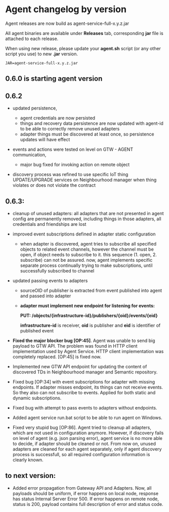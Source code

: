 # Agent changelog by version

Agent releases are now build as agent-service-full-x.y.z.jar

All agent binaries are available under **Releases** tab, corresponding **jar** file is attached to each release.

When using new release, please update your **agent.sh** script (or any other script you use) to
new **.jar** version.

```
JAR=agent-service-full-x.y.z.jar
```


## 0.6.0 is starting agent version

## 0.6.2

* updated persistence,
    * agent credentials are now persisted
    * things and recovery data persistence are now updated with agent-id to be able to
      correctly remove unused adapters
    * adapter things must be discovered at least once, so persistence updates will have effect

* events and actions were tested on level on GTW - AGENT communication,
    * major bug fixed for invoking action on remote object

* discovery process was refined to use specific IoT thing UPDATE/UPGRADE services
on Neighbourhood manager when thing violates or does not violate the contract


## 0.6.3:

* cleanup of unused adapters: all adapters that are not presented in agent config are permanently
  removed, including things in those adapters, all credentials and friendships are lost

* improved event subscriptions defined in adapter static configuration
    * when adapter is discovered, agent tries to subscribe all specified
      objects to related event channels, however the channel must be open,
      if object needs to subscribe to it. this sequence (1. open, 2. subscribe)
      can not be assured. now, agent implements specific separate process
      continually trying to make subscriptions, until successfully subscribed to channel

* updated passing events to adapters
    * sourceOID of publisher is extracted from event published into agent and passed into adapter
    * **adapter must implement new endpoint for listening for events:**

      **PUT: /objects/{infrastructure-id}/publishers/{oid}/events/{eid}**

      **infrastructure-id** is receiver,
      **oid** is publisher and **eid** is identifier of published event

* **Fixed the major blocker bug [OP:45]**. Agent was unable to send big payload to GTW API.
    The problem was found in HTTP client implementation used by Agent Service.
    HTTP client implementation was completely replaced. [OP:45] is fixed now.

* Implemented new GTW API endpoint for updating the content of discovered
    TDs in Neighbourhood manager and Semantic repository.

* Fixed bug [OP:34] with event subscriptions for adapter with missing endpoints. If adapter
    misses endpoint, its things can not receive events. So they also can not subscribe to events.
    Applied for both static and dynamic subscriptions.

* Fixed bug with attempt to pass events to adapters without endpoints.

* Added agent service run.bat script to be able to run agent on Windows.

* Fixed very stupid bug [OP:86]. Agent tried to cleanup all adapters, which are not used in
    configuration anymore. However, if discovery fails on level of agent (e.g. json parsing error),
    agent service is no more able to decide, if adapter should be cleaned or not.
    From now on, unused adapters are cleaned for each agent separately, only if
    agent discovery process is successfull, so all required configuration information is
    clearly known.

## to next version:

* Added error propagation from Gateway API and Adapters. Now, all payloads should be uniform,
    if error happens on local node, response has status Internal Server Error 500. If
    error happens on remote node, status is 200, payload contains full description of error
    and status code.